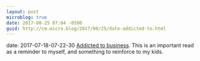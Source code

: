 ```yaml
---
layout: post
microblog: true
date: 2017-08-25 07:04 -0500
guid: http://cm.micro.blog/2017/08/25/date-addicted-to.html
---
```

date: 2017-07-18-07-22-30
[Addicted to business](http://bigthink.com/21st-century-spirituality/creativity-and-distraction). This is an important read as a reminder to myself, and something to reinforce to my kids. 

